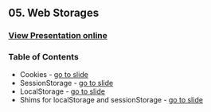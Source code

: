 ## 05. Web Storages
### [View Presentation online](https://cdn.rawgit.com/TelerikAcademy/JavaScript-Applications/master/05.%20Web%20Storages/slides/index.html#/title)
### Table of Contents
*	Cookies - [go to slide](https://cdn.rawgit.com/TelerikAcademy/JavaScript-Applications/master/05.%20Web%20Storages/slides/index.html#/cookies)
*	SessionStorage - [go to slide](https://cdn.rawgit.com/TelerikAcademy/JavaScript-Applications/master/05.%20Web%20Storages/slides/index.html#/localStorage)
*	LocalStorage - [go to slide](https://cdn.rawgit.com/TelerikAcademy/JavaScript-Applications/master/05.%20Web%20Storages/slides/index.html#/sessionStorage)
*	Shims for localStorage and sessionStorage - [go to slide](https://cdn.rawgit.com/TelerikAcademy/JavaScript-Applications/master/05.%20Web%20Storages/slides/index.html#/shims)